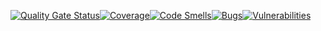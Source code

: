 
[![Quality Gate Status](https://sonarcloud.io/api/project_badges/measure?project=jimovellan_MinimalArchitecture&metric=alert_status)](https://sonarcloud.io/dashboard?id=jimovellan_MinimalArchitecture)[![Coverage](https://sonarcloud.io/api/project_badges/measure?project=jimovellan_MinimalArchitecture&metric=coverage)](https://sonarcloud.io/dashboard?id=jimovellan_MinimalArchitecture)[![Code Smells](https://sonarcloud.io/api/project_badges/measure?project=jimovellan_MinimalArchitecture&metric=code_smells)](https://sonarcloud.io/dashboard?id=jimovellan_MinimalArchitecture)[![Bugs](https://sonarcloud.io/api/project_badges/measure?project=jimovellan_MinimalArchitecture&metric=bugs)](https://sonarcloud.io/dashboard?id=jimovellan_MinimalArchitecture)[![Vulnerabilities](https://sonarcloud.io/api/project_badges/measure?project=jimovellan_MinimalArchitecture&metric=vulnerabilities)](https://sonarcloud.io/dashboard?id=jimovellan_MinimalArchitecture)

